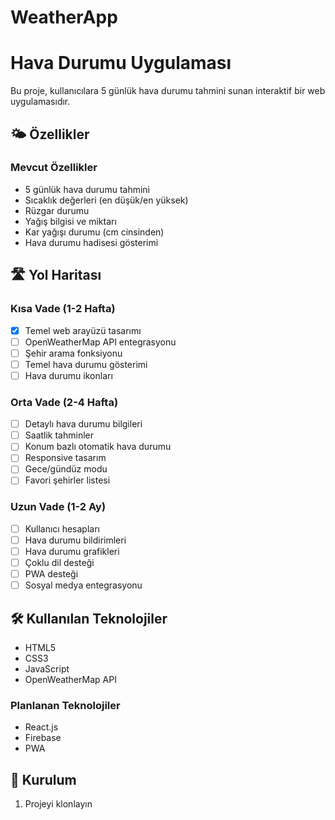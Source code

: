 # WeatherApp

# Hava Durumu Uygulaması

Bu proje, kullanıcılara 5 günlük hava durumu tahmini sunan interaktif bir web uygulamasıdır.

## 🌤 Özellikler

### Mevcut Özellikler
- 5 günlük hava durumu tahmini
- Sıcaklık değerleri (en düşük/en yüksek)
- Rüzgar durumu
- Yağış bilgisi ve miktarı
- Kar yağışı durumu (cm cinsinden)
- Hava durumu hadisesi gösterimi

## 🛣 Yol Haritası

### Kısa Vade (1-2 Hafta)
- [x] Temel web arayüzü tasarımı
- [ ] OpenWeatherMap API entegrasyonu
- [ ] Şehir arama fonksiyonu
- [ ] Temel hava durumu gösterimi
- [ ] Hava durumu ikonları

### Orta Vade (2-4 Hafta)
- [ ] Detaylı hava durumu bilgileri
- [ ] Saatlik tahminler
- [ ] Konum bazlı otomatik hava durumu
- [ ] Responsive tasarım
- [ ] Gece/gündüz modu
- [ ] Favori şehirler listesi

### Uzun Vade (1-2 Ay)
- [ ] Kullanıcı hesapları
- [ ] Hava durumu bildirimleri
- [ ] Hava durumu grafikleri
- [ ] Çoklu dil desteği
- [ ] PWA desteği
- [ ] Sosyal medya entegrasyonu

## 🛠 Kullanılan Teknolojiler

- HTML5
- CSS3
- JavaScript
- OpenWeatherMap API

### Planlanan Teknolojiler
- React.js
- Firebase
- PWA

## 🚀 Kurulum

1. Projeyi klonlayın
